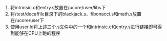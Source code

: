 1. 将intrinsic.c和entry.s放置在/ucore/user/libs下
2. 将/test/decaffile目录下的blackjack.s、fibonacci.s和math.s放置在/ucore/user下
3. 使用user.ld将上述三个.s文件中的一个和intrinsic.c和entry.s进行链接即可得到能够在CPU上跑的程序